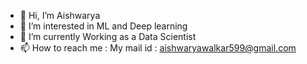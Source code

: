 - 👋 Hi, I’m Aishwarya
- 👀 I’m interested in ML and Deep learning
- 🌱 I’m currently Working as a Data Scientist 
- 📫 How to reach me : My mail id : aishwaryawalkar599@gmail.com

<!---
aishu455/aishu455 is a ✨ special ✨ repository because its `README.md` (this file) appears on your GitHub profile.
You can click the Preview link to take a look at your changes.
--->
